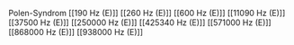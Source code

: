 Polen-Syndrom
[[190 Hz (E)]]
[[260 Hz (E)]]
[[600 Hz (E)]]
[[11090 Hz (E)]]
[[37500 Hz (E)]]
[[250000 Hz (E)]]
[[425340 Hz (E)]]
[[571000 Hz (E)]]
[[868000 Hz (E)]]
[[938000 Hz (E)]]